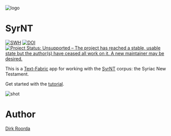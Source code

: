 ![logo](code/static/logo.png)

# SyrNT

[![SWH](https://archive.softwareheritage.org/badge/origin/https://github.com/annotation/app-syrnt/)](https://archive.softwareheritage.org/browse/origin/https://github.com/annotation/app-syrnt/)
[![DOI](https://zenodo.org/badge/161639573.svg)](https://zenodo.org/badge/latestdoi/161639573)
[![Project Status: Unsupported – The project has reached a stable, usable state but the author(s) have ceased all work on it. A new maintainer may be desired.](https://www.repostatus.org/badges/latest/unsupported.svg)](https://www.repostatus.org/#unsupported)

This is a
[Text-Fabric](https://github.com/annotation/text-fabric) app
for working with the
[SyrNT](https://github.com/ETCBC/syrnt) corpus: the Syriac New Testament.

Get started with the
[tutorial](https://nbviewer.jupyter.org/github/annotation/tutorials/blob/master/syrnt/start.ipynb).

![shot](images/shot.png)

# Author

[Dirk Roorda](https://github.com/dirkroorda)

